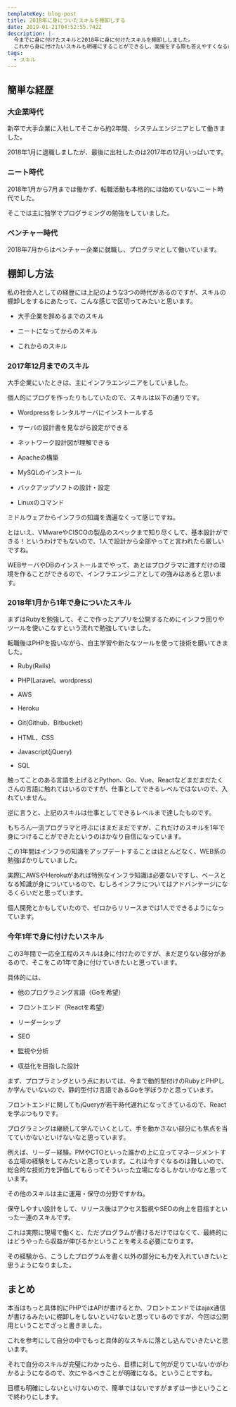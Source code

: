 ```yaml
---
templateKey: blog-post
title: 2018年に身についたスキルを棚卸しする
date: 2019-01-21T04:52:55.742Z
description: |-
  今までに身に付けたスキルと2018年に身に付けたスキルを棚卸ししました。
  これから身に付けたいスキルも明確にすることができるし、面接をする際も答えやすくなるはずなので、一度トライしてみることをおすすめします。
tags:
  - スキル
---
```

## 簡単な経歴

### 大企業時代

新卒で大手企業に入社してそこから約2年間、システムエンジニアとして働きました。

2018年1月に退職しましたが、最後に出社したのは2017年の12月いっぱいです。

### ニート時代

2018年1月から7月までは働かず、転職活動も本格的には始めていないニート時代でした。

そこでは主に独学でプログラミングの勉強をしていました。

### ベンチャー時代

2018年7月からはベンチャー企業に就職し、プログラマとして働いています。

## 棚卸し方法

私の社会人としての経歴には上記のような3つの時代があるのですが、スキルの棚卸しをするにあたって、こんな感じで区切ってみたいと思います。

* 大手企業を辞めるまでのスキル

* ニートになってからのスキル

* これからのスキル

### 2017年12月までのスキル

大手企業にいたときは、主にインフラエンジニアをしていました。

個人的にブログを作ったりもしていたので、スキルは以下の通りです。

* Wordpressをレンタルサーバにインストールする

* サーバの設計書を見ながら設定ができる

* ネットワーク設計図が理解できる

* Apacheの構築

* MySQLのインストール

* バックアップソフトの設計・設定

* Linuxのコマンド

ミドルウェアからインフラの知識を満遍なくって感じですね。

とはいえ、VMwareやCISCOの製品のスペックまで知り尽くして、基本設計ができる！というわけでもないので、1人で設計から全部やってと言われたら厳しいですね。

WEBサーバやDBのインストールまでやって、あとはプログラマに渡すだけの環境を作ることができるので、インフラエンジニアとしての強みはあると思います。

### 2018年1月から1年で身についたスキル

まずはRubyを勉強して、そこで作ったアプリを公開するためにインフラ回りやツールを使いこなすという流れで勉強していました。

転職後はPHPを扱いながら、自主学習や新たなツールを使って技術を磨いてきました。

* Ruby(Rails)

* PHP(Laravel、wordpress)

* AWS

* Heroku

* Git(Github、Bitbucket)

* HTML、CSS

* Javascript(jQuery)

* SQL

触ってことのある言語を上げるとPython、Go、Vue、Reactなどまだまだたくさんの言語に触れてはいるのですが、仕事としてできるレベルではないので、入れていません。

逆に言うと、上記のスキルは仕事としてできるレベルまで達したものです。

もちろん一流プログラマと呼ぶにはまだまだですが、これだけのスキルを1年で身につけることができたというのはかなり自信になっています。

この1年間はインフラの知識をアップデートすることはほとんどなく、WEB系の勉強ばかりしていました。

実際にAWSやHerokuがあれば特別なインフラ知識は必要ないですし、ベースとなる知識が身についているので、むしろインフラについてはアドバンテージになるくらいだと思っています。

個人開発とかもしていたので、ゼロからリリースまでは1人でできるようになっています。

### 今年1年で身に付けたいスキル

この3年間で一応全工程のスキルは身に付けたのですが、まだ足りない部分があるので、そこをこの1年で身に付けていきたいと思っています。

具体的には、

* 他のプログラミング言語（Goを希望）

* フロントエンド（Reactを希望）

* リーダーシップ

* SEO

* 監視や分析

* 収益化を目指した設計

まず、プロプラミングという点においては、今まで動的型付けのRubyとPHPしか学んでいないので、静的型付け言語であるGoを学ぼうかと思っています。

フロントエンドに関してもjQueryが若干時代遅れになってきているので、Reactを学ぶつもりです。

プログラミングは継続して学んでいくとして、手を動かさない部分にも焦点を当てていかないといけないなと思っています。

例えば、リーダー経験。PMやCTOといった誰かの上に立ってマネージメントする立場の経験をしてみたいと思っています。これは今すぐなるのは難しいので、総合的な技術力を評価してもらってそういった立場になるしかないかなと思っています。

その他のスキルは主に運用・保守の分野ですかね。

保守しやすい設計をして、リリース後はアクセス監視やSEOの向上を目指すといった一連のスキルです。

これは実際に現場で働くと、ただプログラムが書けるだけではなくて、最終的にはどうやったら収益が伸びるかということを考える必要になります。

その経験から、こうしたプログラムを書く以外の部分にも力を入れていきたいと思うようになりました。

## まとめ

本当はもっと具体的にPHPではAPIが書けるとか、フロントエンドではajax通信が書けるみたいに棚卸しをしないといけないと思っているのですが、今回は公開用ということでざっと書きました。

これを参考にして自分の中でもっと具体的なスキルに落とし込んでいきたいと思います。

それで自分のスキルが完璧にわかったら、目標に対して何が足りていないかがわかるようになるので、次にやるべきことが明確になる。ということですね。

目標も明確にしないといけないので、簡単ではないですがまずは一歩ということで終わりにします。
